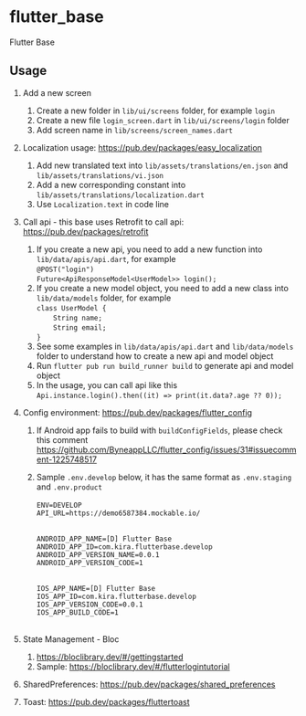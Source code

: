# flutter_base

Flutter Base

## Usage

1. Add a new screen
   1. Create a new folder in `lib/ui/screens` folder, for example `login`
   2. Create a new file `login_screen.dart` in `lib/ui/screens/login` folder
   3. Add screen name in `lib/screens/screen_names.dart`

2. Localization usage: https://pub.dev/packages/easy_localization
    1. Add new translated text into `lib/assets/translations/en.json` and `lib/assets/translations/vi.json`
    2. Add a new corresponding constant into `lib/assets/translations/localization.dart`
    3. Use `Localization.text` in code line
3. Call api - this base uses Retrofit to call api: https://pub.dev/packages/retrofit
    1. If you create a new api, you need to add a new function into `lib/data/apis/api.dart`, for example <br />
       `@POST("login")`
       <br/>
       `Future<ApiResponseModel<UserModel>> login();`
    2. If you create a new model object, you need to add a new class into `lib/data/models` folder, for example <br />
       `class UserModel {`
       <br/>
       `    String name;`
       <br/>
       `    String email;`
       <br/>
       `}`
    3. See some examples in `lib/data/apis/api.dart` and `lib/data/models` folder to understand how to create a new api
       and model object
    4. Run `flutter pub run build_runner build` to generate api and model object
    5. In the usage, you can call api like this <br />
       `Api.instance.login().then((it) => print(it.data?.age ?? 0));`
4. Config environment: https://pub.dev/packages/flutter_config
   1. If Android app fails to build with `buildConfigFields`, please check this comment https://github.com/ByneappLLC/flutter_config/issues/31#issuecomment-1225748517
   2. Sample `.env.develop` below, it has the same format as `.env.staging` and `.env.product`
      <br/><br/>
      `ENV=DEVELOP` <br/>
      `API_URL=https://demo6587384.mockable.io/` <br/><br/>

      `ANDROID_APP_NAME=[D] Flutter Base` <br/>
      `ANDROID_APP_ID=com.kira.flutterbase.develop` <br/>
      `ANDROID_APP_VERSION_NAME=0.0.1` <br/>
      `ANDROID_APP_VERSION_CODE=1` <br/><br/>
    
      `IOS_APP_NAME=[D] Flutter Base` <br/>
      `IOS_APP_ID=com.kira.flutterbase.develop` <br/>
      `IOS_APP_VERSION_CODE=0.0.1` <br/>
      `IOS_APP_BUILD_CODE=1` <br/><br/>

5. State Management - Bloc
   1. https://bloclibrary.dev/#/gettingstarted
   2. Sample: https://bloclibrary.dev/#/flutterlogintutorial
6. SharedPreferences: https://pub.dev/packages/shared_preferences
7. Toast: https://pub.dev/packages/fluttertoast
